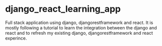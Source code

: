 # django_react_learning_app
Full stack application using django, djangorestframework and react. It is mostly following a tutorial to learn the integration between the django and react and to refresh my existing django, djangorestframework and react experince.

